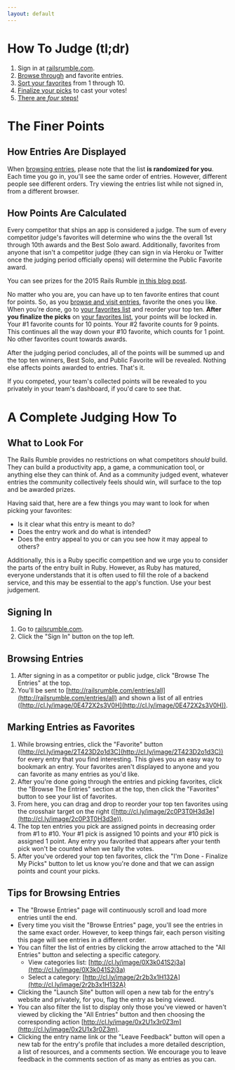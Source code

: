```yaml
---
layout: default
---
```


# How To Judge (tl;dr)

1. Sign in at [railsrumble.com](http://railsrumble.com).
2. [Browse through](http://railsrumble.com/entries/all) and favorite entries.
3. [Sort your favorites](http://railsrumble.com/entries/favorites) from 1 through 10.
4. [Finalize your picks](http://railsrumble.com/entries/favorites) to cast your votes!
5. [There are *four* steps!](https://www.youtube.com/watch?v=o_eSwq1ewsU)

# The Finer Points

## How Entries Are Displayed

When [browsing entries]((http://railsrumble.com/entries/all)), please note that the list **is randomized for you**. Each time you go in, you'll see the same order of entries. However, different people see different orders. Try viewing the entries list while not signed in, from a different browser.

## How Points Are Calculated

Every competitor that ships an app is considered a judge. The sum of every competitor judge's favorites will determine who wins the the overall 1st through 10th awards and the Best Solo award. Additionally, favorites from anyone that isn't a competitor judge (they can sign in via Heroku or Twitter once the judging period officially opens) will determine the Public Favorite award.

You can see prizes for the 2015 Rails Rumble [in this blog post](http://blog.railsrumble.com/2015/10/23/prizes-have-landed/).

No matter who you are, you can have up to ten favorite entires that count for points. So, as you [browse and visit entries](http://railsrumble.com/entries/all), favorite the ones you like. When you're done, go to [your favorites list](http://railsrumble.com/entries/favorites) and reorder your top ten. **After you finalize the picks** on [your favorites list](http://railsrumble.com/entries/favorites), your points will be locked in. Your #1 favorite counts for 10 points. Your #2 favorite counts for 9 points. This continues all the way down your #10 favorite, which counts for 1 point. No other favorites count towards awards.

After the judging period concludes, all of the points will be summed up and the top ten winners, Best Solo, and Public Favorite will be revealed. Nothing else affects points awarded to entries. That's it.

If you competed, your team's collected points will be revealed to you privately in your team's dashboard, if you'd care to see that.

# A Complete Judging How To

## What to Look For

The Rails Rumble provides no restrictions on what competitors *should* build. They can build a productivity app, a game, a communication tool, or anything else they can think of. And as a community judged event, whatever entries the community collectively feels should win, will surface to the top and be awarded prizes.

Having said that, here are a few things you may want to look for when picking your favorites:

* Is it clear what this entry is meant to do?
* Does the entry work and do what is intended?
* Does the entry appeal to you or can you see how it may appeal to others?

Additionally, this is a Ruby specific competition and we urge you to consider the parts of the entry built in Ruby. However, as Ruby has matured, everyone understands that it is often used to fill the role of a backend service, and this may be essential to the app's function. Use your best judgement.

## Signing In

1. Go to [railsrumble.com](http://railsrumble.com).
2. Click the "Sign In" button on the top left.

## Browsing Entries

1. After signing in as a competitor or public judge, click "Browse The Entries" at the top.
2. You'll be sent to [http://railsrumble.com/entries/all](http://railsrumble.com/entries/all) and shown a list of all entries ([http://cl.ly/image/0E472X2s3V0H](http://cl.ly/image/0E472X2s3V0H)).

## Marking Entries as Favorites

1. While browsing entries, click the "Favorite" button ([http://cl.ly/image/2T423D2o1d3C](http://cl.ly/image/2T423D2o1d3C)) for every entry that you find interesting. This gives you an easy way to bookmark an entry. Your favorites aren't displayed to anyone and you can favorite as many entries as you'd like.
2. After you're done going through the entries and picking favorites, click the "Browse The Entries" section at the top, then click the "Favorites" button to see your list of favorites.
3. From here, you can drag and drop to reorder your top ten favorites using the crosshair target on the right ([http://cl.ly/image/2c0P3T0H3d3e](http://cl.ly/image/2c0P3T0H3d3e)).
4. The top ten entries you pick are assigned points in decreasing order from #1 to #10. Your #1 pick is assigned 10 points and your #10 pick is assigned 1 point. Any entry you favorited that appears after your tenth pick won't be counted when we tally the votes.
5. After you've ordered your top ten favorites, click the "I'm Done - Finalize My Picks" button to let us know you're done and that we can assign points and count your picks.

## Tips for Browsing Entries

* The "Browse Entries" page will continuously scroll and load more entries until the end.
* Every time you visit the "Browse Entries" page, you'll see the entries in the same exact order. However, to keep things fair, each person visiting this page will see entries in a different order.
* You can filter the list of entries by clicking the arrow attached to the "All Entries" button and selecting a specific category.
  * View categories list: [http://cl.ly/image/0X3k041S2j3a](http://cl.ly/image/0X3k041S2j3a)
  * Select a category: [http://cl.ly/image/2r2b3x1H132A](http://cl.ly/image/2r2b3x1H132A)
* Clicking the "Launch Site" button will open a new tab for the entry's website and privately, for you, flag the entry as being viewed.
* You can also filter the list to display only those you've viewed or haven't viewed by clicking the "All Entries" button and then choosing the corresponding action [http://cl.ly/image/0x2U1x3r0Z3m](http://cl.ly/image/0x2U1x3r0Z3m).
* Clicking the entry name link or the "Leave Feedback" button will open a new tab for the entry's profile that includes a more detailed description, a list of resources, and a comments section. We encourage you to leave feedback in the comments section of as many as entries as you can.

